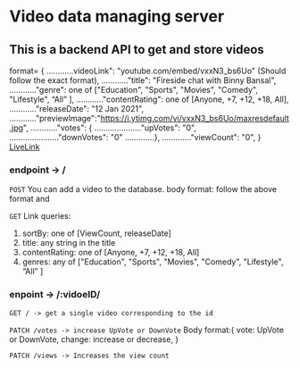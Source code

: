 # Video data managing server

## This is a backend API to get and store videos

format= {
............videoLink": "youtube.com/embed/vxxN3_bs6Uo" (Should follow the exact format),
............"title": "Fireside chat with Binny Bansal",
............"genre": one of ["Education", "Sports", "Movies", "Comedy", "Lifestyle", “All” ],
............"contentRating": one of [Anyone, +7, +12, +18, All],
............"releaseDate": "12 Jan 2021",
............"previewImage":"https://i.ytimg.com/vi/vxxN3_bs6Uo/maxresdefault.jpg",
............"votes": {
....................."upVotes": "0",
......................"downVotes": "0"
.............},
............."viewCount": "0",
        }
[LiveLink](https://xflix-backend-s2qe.onrender.com/v1/videos)

### endpoint -> /

`POST` 
  You can add a video to the database.
  body format: follow the above format and 

`GET`
Link queries:
 1. sortBy: one of [ViewCount, releaseDate] 
 2. title: any string in the title 
 3. contentRating: one of [Anyone, +7, +12, +18, All]
 4. genres: any of ["Education", "Sports", "Movies", "Comedy", "Lifestyle", “All” ]

### enpoint -> /:vidoeID/

`GET / -> get a single video corresponding to the id`

`PATCH /votes -> increase UpVote or DownVote`
  Body format:{
      vote: UpVote or DownVote,
      change: increase or decrease,
  }

`PATCH /views -> Increases the view count`
